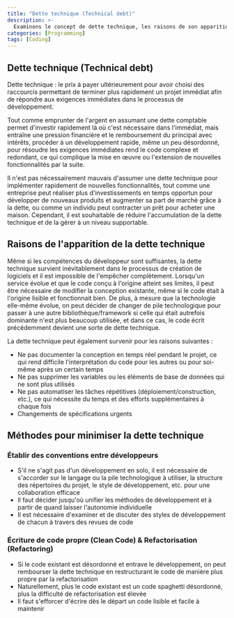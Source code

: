 ```yaml
---
title: "Dette technique (Technical debt)"
description: >-
  Examinons le concept de dette technique, les raisons de son apparition, et les moyens de la minimiser.
categories: [Programming]
tags: [Coding]
---
```


## Dette technique (Technical debt)
Dette technique : le prix à payer ultérieurement pour avoir choisi des raccourcis permettant de terminer plus rapidement un projet immédiat afin de répondre aux exigences immédiates dans le processus de développement.

Tout comme emprunter de l'argent en assumant une dette comptable permet d'investir rapidement là où c'est nécessaire dans l'immédiat, mais entraîne une pression financière et le remboursement du principal avec intérêts, procéder à un développement rapide, même un peu désordonné, pour résoudre les exigences immédiates rend le code complexe et redondant, ce qui complique la mise en œuvre ou l'extension de nouvelles fonctionnalités par la suite.

Il n'est pas nécessairement mauvais d'assumer une dette technique pour implémenter rapidement de nouvelles fonctionnalités, tout comme une entreprise peut réaliser plus d'investissements en temps opportun pour développer de nouveaux produits et augmenter sa part de marché grâce à la dette, ou comme un individu peut contracter un prêt pour acheter une maison. Cependant, il est souhaitable de réduire l'accumulation de la dette technique et de la gérer à un niveau supportable.

## Raisons de l'apparition de la dette technique
Même si les compétences du développeur sont suffisantes, la dette technique survient inévitablement dans le processus de création de logiciels et il est impossible de l'empêcher complètement.
Lorsqu'un service évolue et que le code conçu à l'origine atteint ses limites, il peut être nécessaire de modifier la conception existante, même si le code était à l'origine lisible et fonctionnait bien.
De plus, à mesure que la technologie elle-même évolue, on peut décider de changer de pile technologique pour passer à une autre bibliothèque/framework si celle qui était autrefois dominante n'est plus beaucoup utilisée, et dans ce cas, le code écrit précédemment devient une sorte de dette technique.

La dette technique peut également survenir pour les raisons suivantes :
- Ne pas documenter la conception en temps réel pendant le projet, ce qui rend difficile l'interprétation du code pour les autres ou pour soi-même après un certain temps
- Ne pas supprimer les variables ou les éléments de base de données qui ne sont plus utilisés
- Ne pas automatiser les tâches répétitives (déploiement/construction, etc.), ce qui nécessite du temps et des efforts supplémentaires à chaque fois
- Changements de spécifications urgents

## Méthodes pour minimiser la dette technique
### Établir des conventions entre développeurs
- S'il ne s'agit pas d'un développement en solo, il est nécessaire de s'accorder sur le langage ou la pile technologique à utiliser, la structure des répertoires du projet, le style de développement, etc. pour une collaboration efficace
- Il faut décider jusqu'où unifier les méthodes de développement et à partir de quand laisser l'autonomie individuelle
- Il est nécessaire d'examiner et de discuter des styles de développement de chacun à travers des revues de code

### Écriture de code propre (Clean Code) & Refactorisation (Refactoring)
- Si le code existant est désordonné et entrave le développement, on peut rembourser la dette technique en restructurant le code de manière plus propre par la refactorisation
- Naturellement, plus le code existant est un code spaghetti désordonné, plus la difficulté de refactorisation est élevée
- Il faut s'efforcer d'écrire dès le départ un code lisible et facile à maintenir
